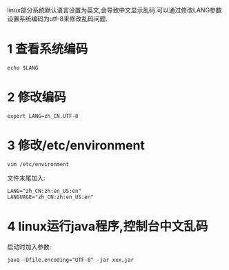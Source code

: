 <div class="jumbotron">
<p>linux部分系统默认语言设置为英文,会导致中文显示乱码.可以通过修改LANG参数设置系统编码为utf-8来修改乱码问题.</p>  
</div>

1 查看系统编码   
===

```
echo $LANG
```

2 修改编码
===

```
export LANG=zh_CN.UTF-8
```

3 修改/etc/environment
===
```
vim /etc/environment
```
	
文件末尾加入:
```
LANG="zh_CN:zh:en_US:en"
LANGUAGE="zh_CN:zh:en_US:en"
```

4 linux运行java程序,控制台中文乱码
===

启动时加入参数:
```
java -Dfile.encoding="UTF-8" -jar xxx.jar
```